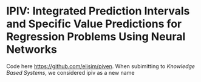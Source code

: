 # IPIV: Integrated Prediction Intervals and Specific Value Predictions for Regression Problems Using Neural Networks

Code here https://github.com/elisim/piven. When subimitting to _Knowledge Based Systems_, we considered ipiv as a new name 
